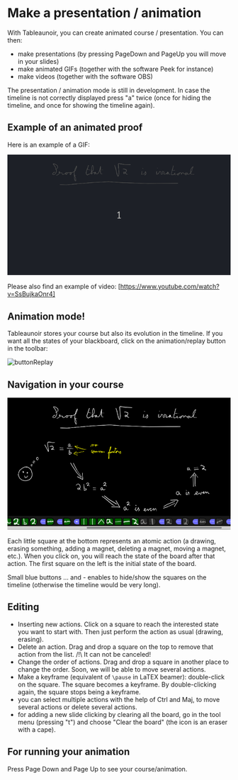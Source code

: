 # Make a presentation / animation

With Tableaunoir, you can create animated course / presentation. You can then:
- make presentations (by pressing PageDown and PageUp you will move in your slides)
- make animated GIFs (together with the software Peek for instance)
- make videos (together with the software OBS)

The presentation / animation mode is still in development. In case the timeline is not correctly displayed press "a" twice (once for hiding the timeline, and once for showing the timeline again).

## Example of an animated proof

Here is an example of a GIF:

![proofsqrt2irrational](img/proofsqrt2irrational.gif)

Please also find an example of video: [https://www.youtube.com/watch?v=SsBujkaOnr4]

## Animation mode!

Tableaunoir stores your course but also its evolution in the timeline. If you want all the states of your blackboard, click on the animation/replay button in the toolbar:

![buttonReplay](img/buttonReplay.png)




## Navigation in your course

![buttonReplay](img/screenshotAnimationMode.png)


Each little square at the bottom represents an atomic action (a drawing, erasing something, adding a magnet, deleting a magnet, moving a magnet, etc.). When you click on, you will reach the state of the board after that action. The first square on the left is the initial state of the board.

Small blue buttons ... and - enables to hide/show the squares on the timeline (otherwise the timeline would be very long).


## Editing

- Inserting new actions. Click on a square to reach the interested state you want to start with. Then just perform the action as usual (drawing, erasing).
- Delete an action. Drag and drop a square on the top to remove that action from the list. /!\ It can not be canceled!
- Change the order of actions. Drag and drop a square in another place to change the order. Soon, we will be able to move several actions.
- Make a keyframe (equivalent of `\pause` in LaTEX beamer): double-click on the square. The square becomes a keyframe. By double-clicking again, the square stops being a keyframe.
- you can select multiple actions with the help of Ctrl and Maj, to move several actions or delete several actions.
- for adding a new slide clicking by clearing all the board, go in the tool menu (pressing "t") and choose "Clear the board" (the icon is an eraser with a cape).


## For running your animation

Press Page Down and Page Up to see your course/animation.
